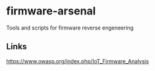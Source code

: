 # firmware-arsenal
Tools and scripts for firmware reverse engeneering


## Links

https://www.owasp.org/index.php/IoT_Firmware_Analysis


